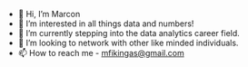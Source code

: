 - 👋 Hi, I’m Marcon
- 👀 I’m interested in all things data and numbers!
- 🌱 I’m currently stepping into the data analytics career field.
- 💞️ I’m looking to network with other like minded individuals.
- 📫 How to reach me - mfikingas@gmail.com 

<!---
MFStark/MFStark is a ✨ special ✨ repository because its `README.md` (this file) appears on your GitHub profile.
You can click the Preview link to take a look at your changes.
--->
